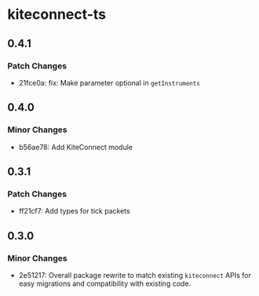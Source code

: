 # kiteconnect-ts

## 0.4.1

### Patch Changes

- 21fce0a: fix: Make parameter optional in `getInstruments`

## 0.4.0

### Minor Changes

- b56ae78: Add KiteConnect module

## 0.3.1

### Patch Changes

- ff21cf7: Add types for tick packets

## 0.3.0

### Minor Changes

- 2e51217: Overall package rewrite to match existing `kiteconnect` APIs for easy migrations and compatibility with existing code.
